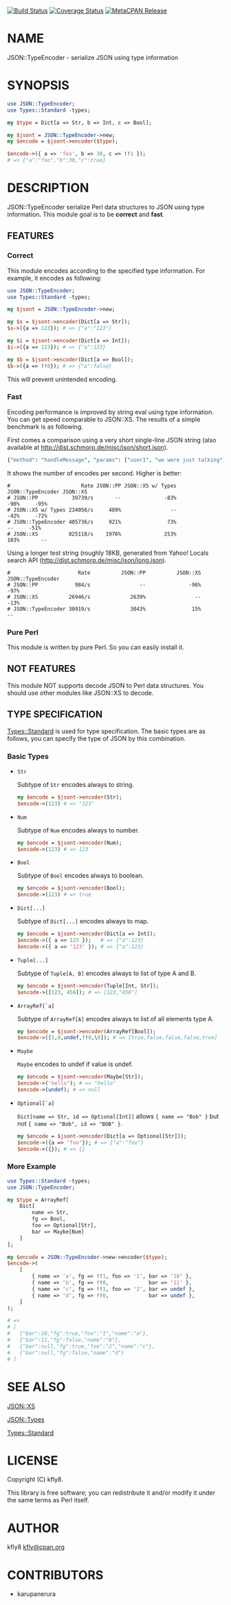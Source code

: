 [![Build Status](https://travis-ci.org/kfly8/p5-JSON-TypeEncoder.svg?branch=master)](https://travis-ci.org/kfly8/p5-JSON-TypeEncoder) [![Coverage Status](https://img.shields.io/coveralls/kfly8/p5-JSON-TypeEncoder/master.svg?style=flat)](https://coveralls.io/r/kfly8/p5-JSON-TypeEncoder?branch=master) [![MetaCPAN Release](https://badge.fury.io/pl/JSON-TypeEncoder.svg)](https://metacpan.org/release/JSON-TypeEncoder)
# NAME

JSON::TypeEncoder - serialize JSON using type information

# SYNOPSIS

```perl
use JSON::TypeEncoder;
use Types::Standard -types;

my $type = Dict[a => Str, b => Int, c => Bool];

my $jsont = JSON::TypeEncoder->new;
my $encode = $jsont->encoder($type);

$encode->({ a => 'foo', b => 30, c => !!1 });
# => {"a":"foo","b":30,"c":true}
```

# DESCRIPTION

JSON::TypeEncoder serialize Perl data structures to JSON using type information.
This module goal is to be **correct** and **fast**.

## FEATURES

### Correct

This module encodes according to the specified type information.
For example, it encodes as following:

```perl
use JSON::TypeEncoder;
use Types::Standard -types;

my $jsont = JSON::TypeEncoder->new;

my $s = $jsont->encoder(Dict[a => Str]);
$s->({a => 123}); # => {"a":"123"}

my $i = $jsont->encoder(Dict[a => Int]);
$i->({a => 123}); # => {"a":123}

my $b = $jsont->encoder(Dict[a => Bool]);
$b->({a => !!0}); # => {"a":false}
```

This will prevent unintended encoding.

### Fast

Encoding performance is improved by string eval using type information.
You can get speed comparable to JSON::XS. The results of a simple benchmark is as following.

First comes a comparison using a very short single-line JSON string (also available at http://dist.schmorp.de/misc/json/short.json).

```perl
{"method": "handleMessage", "params": ["user1", "we were just talking"], "id": null, "array":[1,11,234,-5,1e5,1e7, 1,  0]}
```

It shows the number of encodes per second. Higher is better:

```
#                       Rate JSON::PP JSON::XS w/ Types JSON::TypeEncoder JSON::XS
# JSON::PP           39739/s       --              -83%              -90%     -95%
# JSON::XS w/ Types 234056/s     489%                --              -42%     -72%
# JSON::TypeEncoder 405736/s     921%               73%                --     -51%
# JSON::XS          825118/s    1976%              253%              103%       --
```

Using a longer test string (roughly 18KB, generated from Yahoo! Locals search API (http://dist.schmorp.de/misc/json/long.json).

```
#                      Rate          JSON::PP          JSON::XS JSON::TypeEncoder
# JSON::PP            984/s                --              -96%              -97%
# JSON::XS          26946/s             2639%                --              -13%
# JSON::TypeEncoder 30919/s             3043%               15%                --
```

### Pure Perl

This module is written by pure Perl. So you can easily install it.

## **NOT** FEATURES

This module NOT supports decode JSON to Perl data structures.
You should use other modules like JSON::XS to decode.

## TYPE SPECIFICATION

[Types::Standard](https://metacpan.org/pod/Types::Standard) is used for type specification.
The basic types are as follows, you can specify the type of JSON by this combination.

### Basic Types

- `Str`

    Subtype of `Str` encodes always to string.

    ```perl
    my $encode = $jsont->encoder(Str);
    $encode->(123) # => "123"
    ```

- `Num`

    Subtype of `Num` encodes always to number.

    ```perl
    my $encode = $jsont->encoder(Num);
    $encode->(123) # => 123
    ```

- `Bool`

    Subtype of `Bool` encodes always to boolean.

    ```perl
    my $encode = $jsont->encoder(Bool);
    $encode->(123) # => true
    ```

- `Dict[...]`

    Subtype of `Dict[...]` encodes always to map.

    ```perl
    my $encode = $jsont->encoder(Dict[a => Int]);
    $encode->({ a => 123 });   # => {"a":123}
    $encode->({ a => '123' }); # => {"a":123}
    ```

- `Tuple[...]`

    Subtype of `Tuple[A, B]` encodes always to list of type A and B.

    ```perl
    my $encode = $jsont->encoder(Tuple[Int, Str]);
    $encode->([123, 456]); # => [123,"456"]
    ```

- `` ArrayRef[`a] ``

    Subtype of `ArrayRef[A]` encodes always to list of all elements type A.

    ```perl
    my $encode = $jsont->encoder(ArrayRef[Bool]);
    $encode->([1,0,undef,!!0,\0]); # => [true,false,false,false,true]
    ```

- `Maybe`

    `Maybe` encodes to undef if value is undef.

    ```perl
    my $encode = $jsont->encoder(Maybe[Str]);
    $encode->('hello'); # => "hello"
    $encode->(undef); # => null
    ```

- `` Optional[`a] ``

    `Dict[name => Str, id => Optional[Int]]` allows `{ name => "Bob" }`
    but not `{ name => "Bob", id => "BOB" }`.

    ```perl
    my $encode = $jsont->encoder(Dict[a => Optional[Str]]);
    $encode->({a => 'foo'}); # => {"a":"foo"}
    $encode->({}); # => {}
    ```

### More Example

```perl
use Types::Standard -types;
use JSON::TypeEncoder;

my $type = ArrayRef[
    Dict[
        name => Str,
        fg => Bool,
        foo => Optional[Str],
        bar => Maybe[Num]
    ]
];

my $encode = JSON::TypeEncoder->new->encoder($type);
$encode->(
    [
        { name => 'a', fg => !!1, foo => '1', bar => '10' },
        { name => 'b', fg => !!0,             bar => '11' },
        { name => 'c', fg => !!1, foo => '2', bar => undef },
        { name => 'd', fg => !!0,             bar => undef },
    ]
);

# =>
# [
#   {"bar":10,"fg":true,"foo":"1","name":"a"},
#   {"bar":11,"fg":false,"name":"b"},
#   {"bar":null,"fg":true,"foo":"2","name":"c"},
#   {"bar":null,"fg":false,"name":"d"}
# ]
```

# SEE ALSO

[JSON::XS](https://metacpan.org/pod/JSON::XS)

[JSON::Types](https://metacpan.org/pod/JSON::Types)

[Types::Standard](https://metacpan.org/pod/Types::Standard)

# LICENSE

Copyright (C) kfly8.

This library is free software; you can redistribute it and/or modify
it under the same terms as Perl itself.

# AUTHOR

kfly8 <kfly@cpan.org>

# CONTRIBUTORS

- karupanerura

